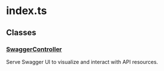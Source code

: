 # index.ts

## Classes

### [SwaggerController][ClassDeclaration-0]

Serve Swagger UI to visualize and interact with API resources.


[SourceFile-0]: index.md#indexts
[ClassDeclaration-0]: index/swaggercontroller.md#swaggercontroller